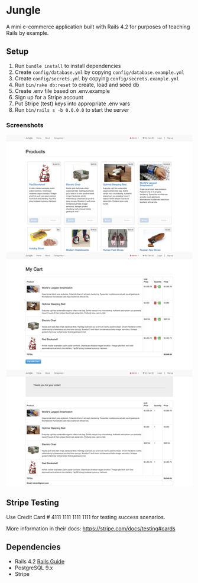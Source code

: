 # Jungle

A mini e-commerce application built with Rails 4.2 for purposes of teaching Rails by example.


## Setup

1. Run `bundle install` to install dependencies
2. Create `config/database.yml` by copying `config/database.example.yml`
3. Create `config/secrets.yml` by copying `config/secrets.example.yml`
4. Run `bin/rake db:reset` to create, load and seed db
5. Create .env file based on .env.example
6. Sign up for a Stripe account
7. Put Stripe (test) keys into appropriate .env vars
8. Run `bin/rails s -b 0.0.0.0` to start the server

### Screenshots
!["Screenshots of homepage"](https://github.com/siningtong/Jungle/blob/master/docs/home%20page.png?raw=true)
!["Screenshots of my cart"](https://github.com/siningtong/Jungle/blob/master/docs/my%20cart.png?raw=true)
!["Screenshots of the order"](https://github.com/siningtong/Jungle/blob/master/docs/order.png?raw=true)
## Stripe Testing

Use Credit Card # 4111 1111 1111 1111 for testing success scenarios.

More information in their docs: <https://stripe.com/docs/testing#cards>

## Dependencies

* Rails 4.2 [Rails Guide](http://guides.rubyonrails.org/v4.2/)
* PostgreSQL 9.x
* Stripe
